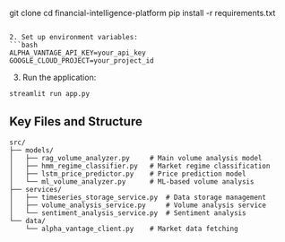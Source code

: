 git clone <repository-url>
cd financial-intelligence-platform
pip install -r requirements.txt
```

2. Set up environment variables:
```bash
ALPHA_VANTAGE_API_KEY=your_api_key
GOOGLE_CLOUD_PROJECT=your_project_id
```

3. Run the application:
```bash
streamlit run app.py
```

## Key Files and Structure

```
src/
├── models/
│   ├── rag_volume_analyzer.py     # Main volume analysis model
│   ├── hmm_regime_classifier.py   # Market regime classification
│   ├── lstm_price_predictor.py    # Price prediction model
│   └── ml_volume_analyzer.py      # ML-based volume analysis
├── services/
│   ├── timeseries_storage_service.py  # Data storage management
│   ├── volume_analysis_service.py     # Volume analysis service
│   └── sentiment_analysis_service.py  # Sentiment analysis
└── data/
    └── alpha_vantage_client.py    # Market data fetching